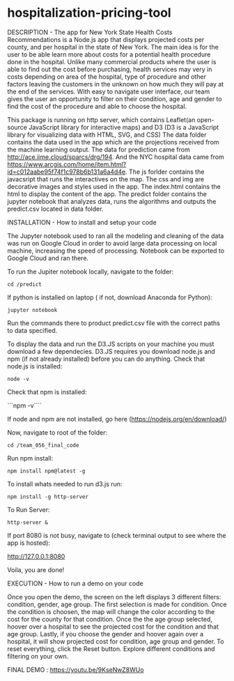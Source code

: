# hospitalization-pricing-tool

DESCRIPTION - 
The app for New York State Health Costs Recommendations is a Node.js app that displays projected costs per county, and per hospital in the state of New York. The main idea is for the user to be able learn more about costs for a potential health procedure done in the hospital. 
Unlike many commercial products where the user is able to find out the cost before purchasing, health services may very in costs depending on area of the hospital, type of procedure and other factors leaving the customers in the unknown on how much they will pay at the end of the services.
With easy to navigate user interface, our team gives the user an opportunity to filter on their condition, age and gender to find the cost of the procedure and able to choose the hospital.

This package is running on http server, which contains Leaflet(an open-source JavaScript library for interactive maps) and D3 (D3 is a JavaScript library for visualizing data with HTML, SVG, and CSS)
The data folder contains the data used in the app which are the projections received from the machine learning output. The data for prediction came from http://ace.iime.cloud/sparcs/drg/194. And the NYC hospital data came from https://www.arcgis.com/home/item.html?id=c012aabe95f74f1c978b6b131a6a4d4e. 
The js forlder contains the javacsript that runs the interactives on the map.
The css and img are decorative images and styles used in the app.
The index.html contains the html to display the content of the app.
The predict folder contains the jupyter notebook that analyzes data, runs the algorithms and outputs the predict.csv located in data folder.



INSTALLATION - How to install and setup your code

The Jupyter notebook used to ran all the modeling and cleaning of the data was run on Google Cloud in order to avoid large data processing on local machine, increasing the speed of processing. Notebook can be exported to Google Cloud and ran there. 


To run the Jupiter notebook locally, navigate to the folder:

```cd /predict```

If python is installed on laptop ( if not, download Anaconda for Python):

 ```jupyter notebook```

Run the commands there to product predict.csv file with the correct paths to data specified.




To display the data and run the D3.JS scripts on your machine you must download a few dependecies.
D3.JS requires you download node.js and npm (if not already installed) before you can do anything.
Check that node.js is installed:

```node -v```

Check that npm is installed:

```npm -v````

If node and npm are not installed, go here (https://nodejs.org/en/download/)


Now, navigate to root of the folder: 

```cd /team_056_final_code```

Run npm install:

```npm install npm@latest -g```

To install whats needed to run d3.js run:

```npm install -g http-server```

To Run Server:

```http-server & ```

If port 8080 is not busy, navigate to (check terminal output to see where the app is hosted): 

http://127.0.0.1:8080

Voila, you are done!


EXECUTION - How to run a demo on your code

Once you open the demo, the screen on the left displays 3 different filters: condition, gender, age group.
The first selection is made for condition. Once the condition is choosen, the map will change the color according to the cost for the county for that condition. 
Once the the age group selected, hoover over a hospital to see the projected cost for the condition and that age group.
Lastly, if you choose the gender and hoover again over a hospital, it will show projected cost for condition, age group and gender.
To reset everything, click the Reset button.
Explore different conditions and filtering on your own.

FINAL DEMO : https://youtu.be/9KseNwZ8WUo
